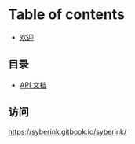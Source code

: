 # Table of contents

*  [欢迎](README.md) 

## 目录

*   [API 文档](api/README.md) 

## 访问
https://syberink.gitbook.io/syberink/

